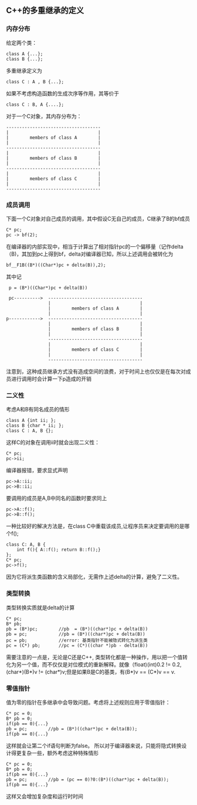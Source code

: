 ## C++的多重继承的定义

### 内存分布
给定两个类：
```
class A {...};
class B {...};
```
多重继承定义为
```
class C : A , B {...};
```
如果不考虑构造函数的生成次序等作用，其等价于
```
class C : B, A {....};
```

对于一个C对象，其内存分布为：
```
------------------------------------
|								   |
|        members of class A  	   |
|								   |
------------------------------------
|								   |
|        members of class B 	   |
|								   |
------------------------------------
|								   |
|        members of class C 	   |
|								   |
------------------------------------
```
### 成员调用
下面一个C对象对自己成员的调用，其中假设C无自己的成员，C继承了B的bf成员
```
C* pc;
pc -> bf(2);
```
在编译器的内部实现中，相当于计算出了相对指针pc的一个偏移量（记作delta（B)，其加到pc上得到bf，delta对编译器已知，所以上述调用会被转化为
```
bf__F1B((B*)((Char*)pc + delta(B)),2);
```
其中记
```
 p = (B*)((Char*)pc + delta(B))

 pc---------->	------------------------------------
				|								   |
				|        members of class A  	   |
				|								   |
p------------>  ------------------------------------
				|								   |
				|        members of class B 	   |
				|								   |
				------------------------------------
				|								   |
				|        members of class C 	   |
				|								   |
				------------------------------------
```
注意到，这种成员继承方式没有造成空间的浪费，对于时间上也仅仅是在每次对成员进行调用时会计算一下p造成的开销
### 二义性
考虑A和B有同名成员的情形
```
class A {int ii; };
class B {char * ii; };
class C : A, B {};
```
这样C的对象在调用ii时就会出现二义性：
```
C* pc;
pc->ii;
```
编译器报错，要求显式声明
```
pc->A::ii;
pc->B::ii;
```
要调用的成员是A,B中同名的函数时要求同上
```
pc->A::f();
pc->B::f();
```
一种比较好的解决方法是，在class C中重载该成员,让程序员来决定要调用的是哪个f();
```
class C: A, B {
	int f(){ A::f(); return B::f();}
};
C* pc;
pc->f();
```
因为它将派生类函数的含义局部化，无需作上述delta的计算，避免了二义性。
### 类型转换
类型转换实质就是delta的计算
```
C* pc;
B* pb;
pb = (B*)pc;		//pb  = (B*)((char*)pc + delta(B))
pb = pc;			//pb = (B*)((char*)pc + delta(B))
pc = pb;			//error: 基类指针不能被隐式转化为派生类
pc = (C*) pb;		//pc = (C*)((char *)pb - delta(B))
```
需要注意的一点是，无论是C还是C++, 类型转化都是一种操作，用以把一个值转化为另一个值，而不仅仅是对位模式的重新解释。就像（float)(int)0.2 != 0.2, (char\*)(B\*)v != (char\*)v;但是如果B是C的基类，有(B\*)v == (C\*)v == v.

### 零值指针
值为零的指针在多继承中会导致问题。考虑将上述规则应用于零值指针：
```
C* pc = 0;
B* pb = 0;
if(pb == 0){...}
pb = pc;		//pb = (B*)((char*)pc + delta(B));
if(pb == 0){...}
```
这样就会让第二个if语句判断为false。
所以对于编译器来说，只能将隐式转换设计得更复杂一些，额外考虑这种特殊情形
```
C* pc = 0;
B* pb = 0;
if(pb == 0){...}
pb = pc;		//pb = (pc == 0)?0:(B*)((char*)pc + delta(B));
if(pb == 0){...}
```
这样又会增加复杂度和运行时时间


